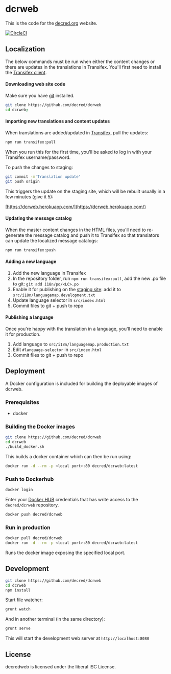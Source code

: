 dcrweb
======

This is the code for the [decred.org](https://www.decred.org) website.

[![CircleCI](https://circleci.com/gh/peterzen/dcrweb.svg?style=svg)](https://circleci.com/gh/peterzen/dcrweb)

## Localization

The below commands must be run when either the content changes or there are updates in the translations in Transifex.  You'll first need to install the [Transifex client](https://docs.transifex.com/client/installing-the-client).

#### Downloading web site code

Make sure you have [git](https://git-scm.com/) installed.

```sh
git clone https://github.com/decred/dcrweb
cd dcrweb;
```

#### Importing new translations and content updates

When translations are added/updated in [Transifex](https://www.transifex.com/decred/), pull the updates:

```sh
npm run transifex:pull
```

When you run this for the first time, you'll be asked to log in with your Transifex username/password.

To push the changes to staging:

```sh
git commit -m'Translation update'
git push origin
```

This triggers the update on the staging site, which will be rebuilt usually in a few minutes (give it 5):

[https://dcrweb.herokuapp.com/](https://dcrweb.herokuapp.com/)

#### Updating the message catalog

When the master content changes in the HTML files, you'll need to re-generate the message catalog and push it to Transifex so that translators can update the localized message catalogs:

```sh
npm run transifex:push
```

#### Adding a new language

  1. Add the new language in Transifex
  2. In the repository folder, run `npm run transifex:pull`, add the new .po file to git: `git add i18n/po/<LC>.po`
  3. Enable it for publishing on the [staging site](https://dcrweb.herokuapp.com): add it to `src/i18n/languagemap.development.txt`
  4. Update language selector in `src/index.html`
  5. Commit files to git + push to repo

#### Publishing a language

Once you're happy with the translation in a language, you'll need to enable it for production.

  1. Add language to `src/i18n/languagemap.production.txt`
  2. Edit `#language-selector` in `src/index.html`
  3. Commit files to git + push to repo

## Deployment

A Docker configuration is included for building the deployable images of dcrweb.

### Prerequisites
  - docker

### Building the Docker images

```sh
git clone https://github.com/decred/dcrweb
cd dcrweb
./build_docker.sh
```
This builds a docker container which can then be run using:

```sh
docker run -d --rm -p <local port>:80 decred/dcrweb:latest
```

### Push to Dockerhub

```sh
docker login
```

Enter your [Docker HUB](https://hub.docker.com/) credentials that has write access to the `decred/dcrweb` repository.

```sh
docker push decred/dcrweb
```

### Run in production

```sh
docker pull decred/dcrweb
docker run -d --rm -p <local port>:80 decred/dcrweb:latest
```

Runs the docker image exposing the specified local port.

## Development

```sh
git clone https://github.com/decred/dcrweb
cd dcrweb
npm install
```

Start file watcher:

```sh
grunt watch
```

And in another terminal (in the same directory):
```sh
grunt serve
```
This will start the development web server at `http://localhost:8080`

## License

decredweb is licensed under the liberal ISC License.
